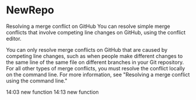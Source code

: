# NewRepo
Resolving a merge conflict on GitHub
You can resolve simple merge conflicts that involve competing line changes on GitHub, using the conflict editor.

You can only resolve merge conflicts on GitHub that are caused by competing line changes, such as when people make different changes to the same line of the same file on different branches in your Git repository. For all other types of merge conflicts, you must resolve the conflict locally on the command line. For more information, see "Resolving a merge conflict using the command line."

14:03 new function
14:13 new function
